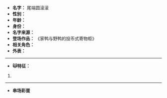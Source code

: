 
- **名字：** 尾端圆滚滚
- **性别：** 
- **年龄：** 
- **身份：** 
- **名字来源：** 
- **登场作品：** 《家鸭与野鸭的投币式寄物柜》
- **相关角色：** 
- **外表：** 

---

- **🐱特征：** 
1. 

---

- **串场彩蛋** 
